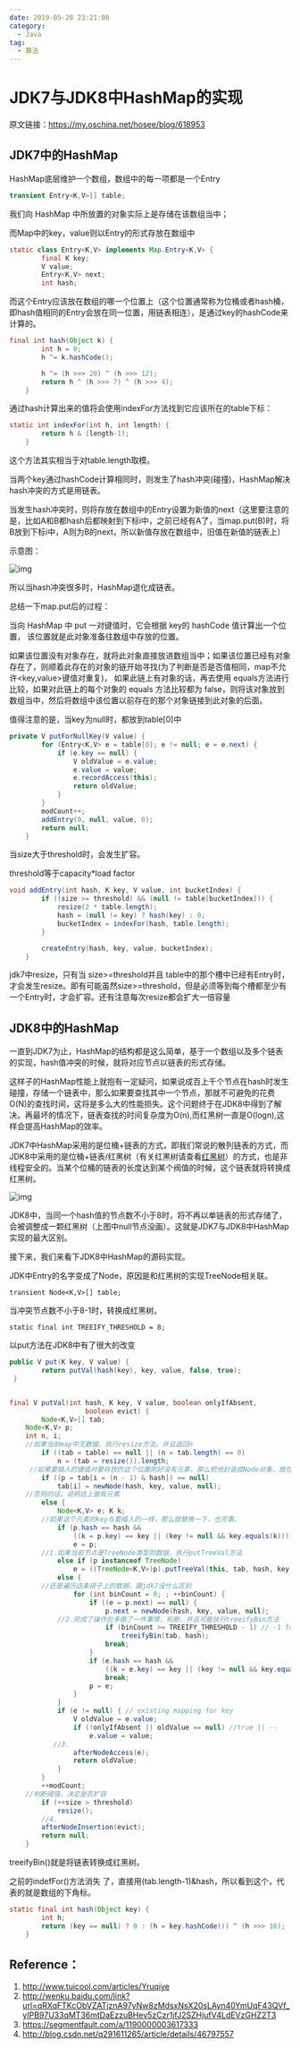 ```yaml
---
date: 2019-05-28 23:21:00
category:
  - Java
tag:
  - 算法
---
```


# JDK7与JDK8中HashMap的实现

原文链接：<https://my.oschina.net/hosee/blog/618953>


## JDK7中的HashMap

HashMap底层维护一个数组，数组中的每一项都是一个Entry

```java
transient Entry<K,V>[] table;
```

我们向 HashMap 中所放置的对象实际上是存储在该数组当中； 

而Map中的key，value则以Entry的形式存放在数组中

```java
static class Entry<K,V> implements Map.Entry<K,V> {
        final K key;
        V value;
        Entry<K,V> next;
        int hash;
```

而这个Entry应该放在数组的哪一个位置上（这个位置通常称为位桶或者hash桶，即hash值相同的Entry会放在同一位置，用链表相连），是通过key的hashCode来计算的。

```java
final int hash(Object k) {
        int h = 0;
        h ^= k.hashCode();

        h ^= (h >>> 20) ^ (h >>> 12);
        return h ^ (h >>> 7) ^ (h >>> 4);
    }
```

通过hash计算出来的值将会使用indexFor方法找到它应该所在的table下标：

```java
static int indexFor(int h, int length) {
        return h & (length-1);
    }
```

这个方法其实相当于对table.length取模。

当两个key通过hashCode计算相同时，则发生了hash冲突(碰撞)，HashMap解决hash冲突的方式是用链表。

当发生hash冲突时，则将存放在数组中的Entry设置为新值的next（这里要注意的是，比如A和B都hash后都映射到下标i中，之前已经有A了，当map.put(B)时，将B放到下标i中，A则为B的next，所以新值存放在数组中，旧值在新值的链表上）

示意图：

![img](http://static.oschina.net/uploads/space/2016/0217/210043_4aAJ_2243330.png)

所以当hash冲突很多时，HashMap退化成链表。

总结一下map.put后的过程：

当向 HashMap 中 put 一对键值时，它会根据 key的 hashCode 值计算出一个位置， 该位置就是此对象准备往数组中存放的位置。 

如果该位置没有对象存在，就将此对象直接放进数组当中；如果该位置已经有对象存在了，则顺着此存在的对象的链开始寻找(为了判断是否是否值相同，map不允许<key,value>键值对重复)， 如果此链上有对象的话，再去使用 equals方法进行比较，如果对此链上的每个对象的 equals 方法比较都为 false，则将该对象放到数组当中，然后将数组中该位置以前存在的那个对象链接到此对象的后面。 

值得注意的是，当key为null时，都放到table[0]中

```java
private V putForNullKey(V value) {
        for (Entry<K,V> e = table[0]; e != null; e = e.next) {
            if (e.key == null) {
                V oldValue = e.value;
                e.value = value;
                e.recordAccess(this);
                return oldValue;
            }
        }
        modCount++;
        addEntry(0, null, value, 0);
        return null;
    }
```

当size大于threshold时，会发生扩容。 

threshold等于capacity*load factor





```java
void addEntry(int hash, K key, V value, int bucketIndex) {
        if ((size >= threshold) && (null != table[bucketIndex])) {
            resize(2 * table.length);
            hash = (null != key) ? hash(key) : 0;
            bucketIndex = indexFor(hash, table.length);
        }

        createEntry(hash, key, value, bucketIndex);
    }
```

jdk7中resize，只有当 size>=threshold并且 table中的那个槽中已经有Entry时，才会发生resize。即有可能虽然size>=threshold，但是必须等到每个槽都至少有一个Entry时，才会扩容。还有注意每次resize都会扩大一倍容量





## JDK8中的HashMap

一直到JDK7为止，HashMap的结构都是这么简单，基于一个数组以及多个链表的实现，hash值冲突的时候，就将对应节点以链表的形式存储。

这样子的HashMap性能上就抱有一定疑问，如果说成百上千个节点在hash时发生碰撞，存储一个链表中，那么如果要查找其中一个节点，那就不可避免的花费O(N)的查找时间，这将是多么大的性能损失。这个问题终于在JDK8中得到了解决。再最坏的情况下，链表查找的时间复杂度为O(n),而红黑树一直是O(logn),这样会提高HashMap的效率。

JDK7中HashMap采用的是位桶+链表的方式，即我们常说的散列链表的方式，而JDK8中采用的是位桶+链表/红黑树（有关红黑树请查看[红黑树](http://my.oschina.net/hosee/blog/618828)）的方式，也是非线程安全的。当某个位桶的链表的长度达到某个阀值的时候，这个链表就将转换成红黑树。

![img](http://static.oschina.net/uploads/space/2016/0222/184438_IA5n_2243330.jpg)

JDK8中，当同一个hash值的节点数不小于8时，将不再以单链表的形式存储了，会被调整成一颗红黑树（上图中null节点没画）。这就是JDK7与JDK8中HashMap实现的最大区别。

接下来，我们来看下JDK8中HashMap的源码实现。

JDK中Entry的名字变成了Node，原因是和红黑树的实现TreeNode相关联。

```
transient Node<K,V>[] table;
```

当冲突节点数不小于8-1时，转换成红黑树。

```
static final int TREEIFY_THRESHOLD = 8;
```

以put方法在JDK8中有了很大的改变

```java
public V put(K key, V value) {
        return putVal(hash(key), key, value, false, true);
 }


final V putVal(int hash, K key, V value, boolean onlyIfAbsent,
                   boolean evict) {
        Node<K,V>[] tab;
	Node<K,V> p; 
	int n, i;
	//如果当前map中无数据，执行resize方法。并且返回n
        if ((tab = table) == null || (n = tab.length) == 0)
            n = (tab = resize()).length;
	 //如果要插入的键值对要存放的这个位置刚好没有元素，那么把他封装成Node对象，放在这个位置上就完事了
        if ((p = tab[i = (n - 1) & hash]) == null)
            tab[i] = newNode(hash, key, value, null);
	//否则的话，说明这上面有元素
        else {
            Node<K,V> e; K k;
	    //如果这个元素的key与要插入的一样，那么就替换一下，也完事。
            if (p.hash == hash &&
                ((k = p.key) == key || (key != null && key.equals(k))))
                e = p;
	    //1.如果当前节点是TreeNode类型的数据，执行putTreeVal方法
            else if (p instanceof TreeNode)
                e = ((TreeNode<K,V>)p).putTreeVal(this, tab, hash, key, value);
            else {
		//还是遍历这条链子上的数据，跟jdk7没什么区别
                for (int binCount = 0; ; ++binCount) {
                    if ((e = p.next) == null) {
                        p.next = newNode(hash, key, value, null);
			//2.完成了操作后多做了一件事情，判断，并且可能执行treeifyBin方法
                        if (binCount >= TREEIFY_THRESHOLD - 1) // -1 for 1st
                            treeifyBin(tab, hash);
                        break;
                    }
                    if (e.hash == hash &&
                        ((k = e.key) == key || (key != null && key.equals(k))))
                        break;
                    p = e;
                }
            }
            if (e != null) { // existing mapping for key
                V oldValue = e.value;
                if (!onlyIfAbsent || oldValue == null) //true || --
                    e.value = value;
		   //3.
                afterNodeAccess(e);
                return oldValue;
            }
        }
        ++modCount;
	//判断阈值，决定是否扩容
        if (++size > threshold)
            resize();
	    //4.
        afterNodeInsertion(evict);
        return null;
    }
```

treeifyBin()就是将链表转换成红黑树。

之前的indefFor()方法消失 了，直接用(tab.length-1)&hash，所以看到这个，代表的就是数组的下角标。

```java
static final int hash(Object key) {
        int h;
        return (key == null) ? 0 : (h = key.hashCode()) ^ (h >>> 16);
    }
```







## Reference：

1. http://www.tuicool.com/articles/Yruqiye
2. http://wenku.baidu.com/link?url=qRXqFTKcObVZATjznA97yNw8zMdsxNsX20sLAyn40YmUqF43QVf_yIPB97U33qMT36mtDaEzzuBHev5zCzr1jfJ2SZHjufV4LdEVzGHZ2T3
3. https://segmentfault.com/a/1190000003617333
4. http://blog.csdn.net/q291611265/article/details/46797557